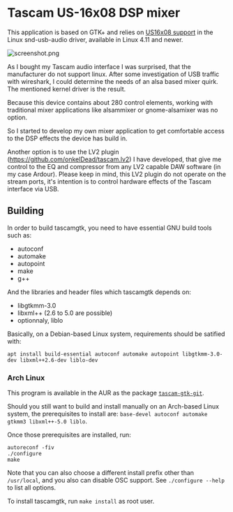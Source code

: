 # Tascam US-16x08 DSP mixer

This application is based on GTK+ and relies on [US16x08 support](https://github.com/torvalds/linux/blob/master/sound/usb/mixer_us16x08.c) in the Linux snd-usb-audio driver, available in Linux 4.11 and newer. 

![screenshot.png](/screenshot.png?raw=true)

As I bought my Tascam audio interface I was surprised, that the manufacturer do not support linux. 
After some investigation of USB traffic with wireshark, I could determine the needs of an alsa based mixer quirk. The mentioned kernel driver is the result.

Because this device contains about 280 control elements, working with traditional mixer applications like alsammixer or gnome-alsamixer was no option.

So I started to develop my own mixer application to get comfortable access to the DSP effects the device has build in.

Another option is to use the LV2 plugin (https://github.com/onkelDead/tascam.lv2) I have developed, that give me control to the EQ and compressor from any LV2 capable DAW software (in my case Ardour). Please keep in mind, this LV2 plugin do not operate on the stream ports, it's intention is to control hardware effects of the Tascam interface via USB.

## Building

In order to build tascamgtk, you need to have essential GNU build tools such as:

- autoconf
- automake
- autopoint
- make
- g++

And the libraries and header files which tascamgtk depends on:

- libgtkmm-3.0
- libxml++ (2.6 to 5.0 are possible)
- optionnaly, liblo

Basically, on a Debian-based Linux system, requirements should be satified with:
```
apt install build-essential autoconf automake autopoint libgtkmm-3.0-dev libxml++2.6-dev liblo-dev
```

### Arch Linux

This program is available in the AUR as the package [`tascam-gtk-git`](https://aur.archlinux.org/packages/tascam-gtk-git).

Should you still want to build and install manually on an Arch-based Linux system, the prerequisites to install are: `base-devel autoconf automake gtkmm3 libxml++-5.0 liblo`.

Once those prerequisites are installed, run:
```
autoreconf -fiv
./configure
make
```

Note that you can also choose a different install prefix other than `/usr/local`, and you also can disable OSC support. See `./configure --help` to list all options.

To install tascamgtk, run `make install` as root user.
